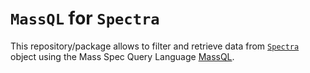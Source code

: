 # `MassQL` for `Spectra`

This repository/package allows to filter and retrieve data from
[`Spectra`](https://rformassspectrometry.github.io/Spectra) object using the
Mass Spec Query Language
[MassQL](https://mwang87.github.io/MassQueryLanguage_Documentation/).
